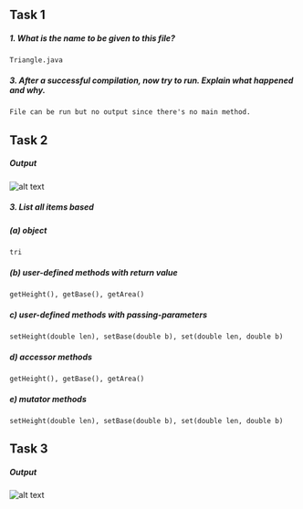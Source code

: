 ## Task 1 

##### 1.	What is the name to be given to this file?

    Triangle.java

##### 3.	After a successful compilation, now try to run. Explain what happened and why.

    File can be run but no output since there's no main method. 

## Task 2

##### Output 

![alt text][1]

[1]: https://user-images.githubusercontent.com/55252513/78648715-f53a2700-78ee-11ea-9343-9a5cdd382eae.PNG

##### 3. List all items based

##### (a) object 

    tri
      
##### (b) user-defined methods with return value

    getHeight(), getBase(), getArea()       

##### c) user-defined methods with passing-parameters 

    setHeight(double len), setBase(double b), set(double len, double b)
      
##### d) accessor methods

    getHeight(), getBase(), getArea()
      
##### e) mutator methods

    setHeight(double len), setBase(double b), set(double len, double b)

## Task 3 

##### Output

![alt text][3]

[3]: https://user-images.githubusercontent.com/55252513/78698863-9055ef80-7935-11ea-99ab-97a33a114c49.PNG
